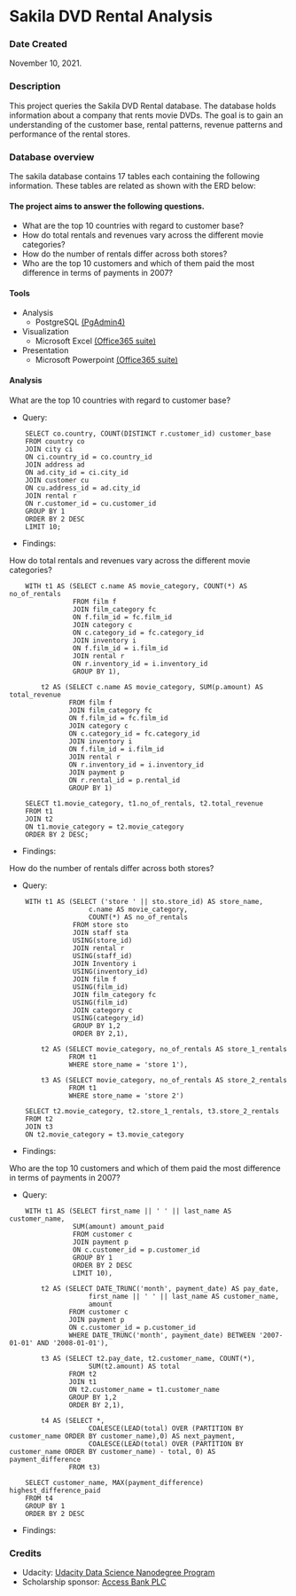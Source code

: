 # Sakila DVD Rental Analysis 

### Date Created
November 10, 2021.

### Description
This project queries the Sakila DVD Rental database. The database holds information about a company that rents movie DVDs. The goal is to gain an understanding of the customer base, rental patterns, revenue patterns and performance of the rental stores. 

### Database overview
The sakila database contains 17 tables each containing the following information. These tables are related as shown with the ERD below:
![]()

#### The project aims to answer the following questions.
- What are the top 10 countries with regard to customer base?
- How do total rentals and revenues vary across the different movie categories? 
- How do the number of rentals differ across both stores? 
- Who are the top 10 customers and which of them paid the most difference in terms of payments in 2007? 

#### Tools
- Analysis
    * PostgreSQL [(PgAdmin4)](https://www.pgadmin.org)
- Visualization
    * Microsoft Excel [(Office365 suite)](https://www.office.com/)
- Presentation
    * Microsoft Powerpoint [(Office365 suite)](https://www.office.com/)

#### Analysis
What are the top 10 countries with regard to customer base?
- Query:
```
    SELECT co.country, COUNT(DISTINCT r.customer_id) customer_base
    FROM country co
    JOIN city ci
    ON ci.country_id = co.country_id
    JOIN address ad
    ON ad.city_id = ci.city_id
    JOIN customer cu
    ON cu.address_id = ad.city_id
    JOIN rental r
    ON r.customer_id = cu.customer_id
    GROUP BY 1
    ORDER BY 2 DESC
    LIMIT 10;
```
- Findings:

How do total rentals and revenues vary across the different movie categories?

```
    WITH t1 AS (SELECT c.name AS movie_category, COUNT(*) AS no_of_rentals
                FROM film f
                JOIN film_category fc
                ON f.film_id = fc.film_id
                JOIN category c
                ON c.category_id = fc.category_id
                JOIN inventory i 
                ON f.film_id = i.film_id
                JOIN rental r
                ON r.inventory_id = i.inventory_id
                GROUP BY 1),
                
        t2 AS (SELECT c.name AS movie_category, SUM(p.amount) AS total_revenue
               FROM film f
               JOIN film_category fc
               ON f.film_id = fc.film_id
               JOIN category c
               ON c.category_id = fc.category_id
               JOIN inventory i 
               ON f.film_id = i.film_id
               JOIN rental r
               ON r.inventory_id = i.inventory_id
               JOIN payment p
               ON r.rental_id = p.rental_id
               GROUP BY 1)

    SELECT t1.movie_category, t1.no_of_rentals, t2.total_revenue
    FROM t1
    JOIN t2
    ON t1.movie_category = t2.movie_category
    ORDER BY 2 DESC;
```
- Findings:

How do the number of rentals differ across both stores? 
- Query:
```
    WITH t1 AS (SELECT ('store ' || sto.store_id) AS store_name,
                    c.name AS movie_category,
                    COUNT(*) AS no_of_rentals
                FROM store sto
                JOIN staff sta
                USING(store_id)
                JOIN rental r
                USING(staff_id)
                JOIN Inventory i
                USING(inventory_id)
                JOIN film f
                USING(film_id)
                JOIN film_category fc
                USING(film_id)
                JOIN category c
                USING(category_id)
                GROUP BY 1,2
                ORDER BY 2,1),
                
        t2 AS (SELECT movie_category, no_of_rentals AS store_1_rentals
               FROM t1
               WHERE store_name = 'store 1'),
        
        t3 AS (SELECT movie_category, no_of_rentals AS store_2_rentals
               FROM t1
               WHERE store_name = 'store 2')
                
    SELECT t2.movie_category, t2.store_1_rentals, t3.store_2_rentals
    FROM t2
    JOIN t3
    ON t2.movie_category = t3.movie_category
```
- Findings:

Who are the top 10 customers and which of them paid the most difference in terms of payments in 2007?
- Query:
```
    WITH t1 AS (SELECT first_name || ' ' || last_name AS customer_name,
                SUM(amount) amount_paid
                FROM customer c
                JOIN payment p
                ON c.customer_id = p.customer_id
                GROUP BY 1
                ORDER BY 2 DESC
                LIMIT 10),
                
        t2 AS (SELECT DATE_TRUNC('month', payment_date) AS pay_date, 
                    first_name || ' ' || last_name AS customer_name,
                    amount
               FROM customer c
               JOIN payment p
               ON c.customer_id = p.customer_id
               WHERE DATE_TRUNC('month', payment_date) BETWEEN '2007-01-01' AND '2008-01-01'),
        
        t3 AS (SELECT t2.pay_date, t2.customer_name, COUNT(*),
                    SUM(t2.amount) AS total
               FROM t2
               JOIN t1
               ON t2.customer_name = t1.customer_name
               GROUP BY 1,2
               ORDER BY 2,1),

        t4 AS (SELECT *,
                    COALESCE(LEAD(total) OVER (PARTITION BY customer_name ORDER BY customer_name),0) AS next_payment,
                    COALESCE(LEAD(total) OVER (PARTITION BY customer_name ORDER BY customer_name) - total, 0) AS payment_difference  
               FROM t3)

    SELECT customer_name, MAX(payment_difference) highest_difference_paid
    FROM t4
    GROUP BY 1
    ORDER BY 2 DESC
```
- Findings:


### Credits
- Udacity: [Udacity Data Science Nanodegree Program](https://www.udacity.com/course/data-scientist-nanodegree--nd025)
- Scholarship sponsor: [Access Bank PLC](https://www.accessbankplc.com/)